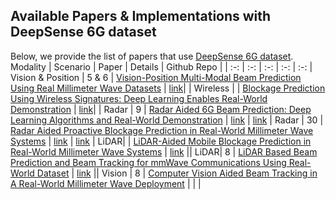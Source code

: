 ## Available Papers & Implementations with DeepSense 6G dataset
Below, we provide the list of papers that use [DeepSense 6G dataset](https://deepsense6g.net/).
Modality | Scenario | Paper | Details | Github Repo |
| :-: | :-: | :-: | :-: | :-: |
Vision & Position | 5 & 6 | [Vision-Position Multi-Modal Beam Prediction Using Real Millimeter Wave Datasets](https://ieeexplore.ieee.org/document/9771835) | [link](https://deepsense6g.net/position-aided-beam-prediction/)| | 
Wireless |  |  [Blockage Prediction Using Wireless Signatures: Deep Learning Enables Real-World Demonstration](https://ieeexplore.ieee.org/document/9743549) | [link](https://deepsense6g.net/wireless-signature-based-blockage-prediction/)| | 
Radar | 9 | [Radar Aided 6G Beam Prediction: Deep Learning Algorithms and Real-World Demonstration](https://ieeexplore.ieee.org/document/9771564) | [link](https://deepsense6g.net/radar-aided-beam-prediction/) | [link](https://github.com/umut-demirhan/Radar-aided-beam-prediction) | 
Radar | 30 | [Radar Aided Proactive Blockage Prediction in Real-World Millimeter Wave Systems](https://arxiv.org/pdf/2111.14805.pdf) | [link](https://deepsense6g.net/radar-aided-blockage-prediction/) | [link](https://github.com/umut-demirhan/Radar-aided-blockage-prediction) | 
LiDAR|   | [LiDAR-Aided Mobile Blockage Prediction in Real-World Millimeter Wave Systems](https://ieeexplore.ieee.org/document/9771651) | [link](https://deepsense6g.net/lidar-aided-blockage-prediction/) || 
LiDAR| 8 | [LiDAR Based Beam Prediction and Beam Tracking for mmWave Communications Using Real-World Dataset](https://arxiv.org/pdf/2203.05548.pdf) | [link](https://deepsense6g.net/lidar-aided-beam-prediction/) || 
Vision | 8 | [Computer Vision Aided Beam Tracking in A Real-World Millimeter Wave Deployment](https://arxiv.org/pdf/2111.14803.pdf) |  | |
